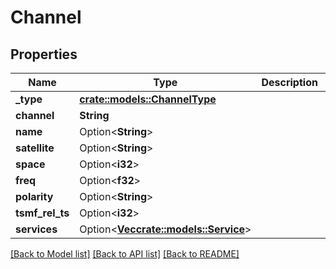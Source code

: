 # Channel

## Properties

Name | Type | Description | Notes
------------ | ------------- | ------------- | -------------
**_type** | [**crate::models::ChannelType**](ChannelType.md) |  | 
**channel** | **String** |  | 
**name** | Option<**String**> |  | [optional]
**satellite** | Option<**String**> |  | [optional]
**space** | Option<**i32**> |  | [optional]
**freq** | Option<**f32**> |  | [optional]
**polarity** | Option<**String**> |  | [optional]
**tsmf_rel_ts** | Option<**i32**> |  | [optional]
**services** | Option<[**Vec<crate::models::Service>**](Service.md)> |  | [optional]

[[Back to Model list]](../README.md#documentation-for-models) [[Back to API list]](../README.md#documentation-for-api-endpoints) [[Back to README]](../README.md)


